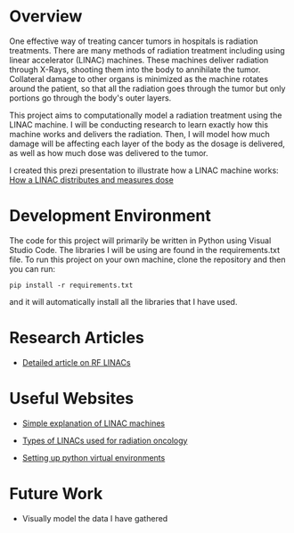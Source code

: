 # Overview

One effective way of treating cancer tumors in hospitals is radiation treatments. There are many methods of radiation treatment including using linear accelerator (LINAC) machines. These machines deliver radiation through X-Rays, shooting them into the body to annihilate the tumor. Collateral damage to other organs is minimized as the machine rotates around the patient, so that all the radiation goes through the tumor but only portions go through the body's outer layers.

This project aims to computationally model a radiation treatment using the LINAC machine. I will be conducting research to learn exactly how this machine works and delivers the radiation. Then, I will model how much damage will be affecting each layer of the body as the dosage is delivered, as well as how much dose was delivered to the tumor.

I created this prezi presentation to illustrate how a LINAC machine works:
[How a LINAC distributes and measures dose](https://prezi.com/view/LCqqiqkJdII7mVcUly4L/)

# Development Environment

The code for this project will primarily be written in Python using Visual Studio Code. The libraries I will be using are found in the requirements.txt file. To run this project on your own machine, clone the repository and then you can run:
```
pip install -r requirements.txt
```
and it will automatically install all the libraries that I have used. 

# Research Articles

- [Detailed article on RF LINACs](https://cds.cern.ch/record/1982425/files/295-329%20Vretenar.pdf)

# Useful Websites

- [Simple explanation of LINAC machines](https://www.radiologyinfo.org/en/info/linac)
- [Types of LINACs used for radiation oncology](https://www.oncologysystems.com/resources/linear-accelerator-guides)

- [Setting up python virtual environments](https://www.youtube.com/watch?v=KxvKCSwlUv8)

# Future Work

- Visually model the data I have gathered
